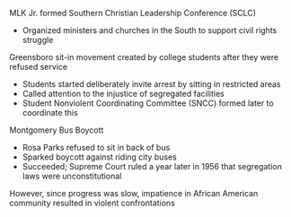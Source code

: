 
MLK Jr. formed Southern Christian Leadership Conference (SCLC) 
- Organized ministers and churches in the South to support civil rights struggle

Greensboro sit-in movement created by college students after they were refused service 
- Students started deliberately invite arrest by sitting in restricted areas
- Called attention to the injustice of segregated facilities
- Student Nonviolent Coordinating Committee (SNCC) formed later to coordinate this

Montgomery Bus Boycott
- Rosa Parks refused to sit in back of bus
- Sparked boycott against riding city buses
- Succeeded; Supreme Court ruled a year later in 1956 that segregation laws were unconstitutional

However, since progress was slow, impatience in African American community resulted in violent confrontations